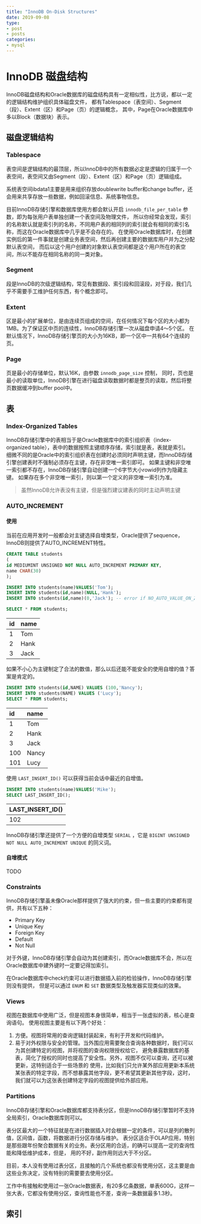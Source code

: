 ```yaml
---
title: "InnoDB On-Disk Structures"
date: 2019-09-08
type:
- post
- posts
categories:
- mysql
---
```


# InnoDB 磁盘结构

InnoDB磁盘结构和Oracle数据库的磁盘结构具有一定相似性，比方说，都以一定的逻辑结构维护组织具体磁盘文件，
都有Tablespace（表空间）、Segment（段）、Extent（区）和Page（页）的逻辑概念，
其中，Page在Oracle数据库中多以Block（数据块）表示。

## 磁盘逻辑结构

### Tablespace

表空间是逻辑结构的最顶层，所以InnoDB中的所有数据必定是逻辑的归属于一个表空间，表空间又由Segment（段）、Extent（区）和Page（页）逻辑组成。

系统表空间ibdata1主要是用来组织存放doublewrite buffer和change buffer，还会用来共享存放一些数据，例如回滚信息、系统事物信息。

目前InnoDB存储引擎和数据库使用方都会默认开启 `innodb_file_per_table` 参数，即为每张用户表单独创建一个表空间及物理文件，
所以你经常会发现，索引的名称默认就是索引列的名称，不同用户表的相同列的索引就会有相同的索引名称，而这在Oracle数据库中几乎是不会存在的。
在使用Oracle数据库时，在创建实例后的第一件事就是创建业务表空间，然后再创建主要的数据库用户并为之分配默认表空间，
而后以这个用户创建的对象默认表空间都是这个用户所在的表空间，所以不能存在相同名称的同一类对象。

### Segment

段是InnoDB的次级逻辑结构，常见有数据段、索引段和回滚段，对于段，我们几乎不需要手工维护任何东西，有个概念即可。

### Extent

区是最小的扩展单位，是由连续页组成的空间，在任何情况下每个区的大小都为1MB。为了保证区中页的连续性，InnoDB存储引擎一次从磁盘申请4～5个区。
在默认情况下，InnoDB存储引擎页的大小为16KB，即一个区中一共有64个连续的页。

### Page

页是最小的存储单位，默认16K，由参数 `innodb_page_size` 控制，
同时，页也是最小的读取单位，InnoDB引擎在进行磁盘读取数据时都是整页的读取，然后将整页数据缓冲到buffer pool中。

## 表

### Index-Organized Tables

InnoDB存储引擎中的表相当于是Oracle数据库中的索引组织表（index-organized table），表中的数据按照主键顺序存储，索引就是表，表就是索引。
细微不同的是Oracle中的索引组织表在创建时必须同时声明主键，而InnoDB存储引擎创建表时不强制必须存在主键，存在非空唯一索引即可。
如果主键和非空唯一索引都不存在，InnoDB存储引擎自动创建一个6字节大小rowid列作为隐藏主键。
如果存在多个非空唯一索引，则以第一个定义的非空唯一索引为准。

> 虽然InnoDB允许表没有主键，但是强烈建议建表的同时主动声明主键

### AUTO_INCREMENT

#### 使用

当前在应用开发时一般都会对主键选择自增类型，Oracle提供了sequence，InnoDB则提供了AUTO_INCREMENT特性。

```SQL
CREATE TABLE students
(
id MEDIUMINT UNSIGNED NOT NULL AUTO_INCREMENT PRIMARY KEY,
name CHAR(30)
);

INSERT INTO students(name)VALUES('Tom');
INSERT INTO students(id,name)(NULL,'Hank');
INSERT INTO students(id,name)(0,'Jack'); -- error if NO_AUTO_VALUE_ON_ZERO sql_mode is enabled

SELECT * FROM students;
```

|id|name|
|:---|:---|
|1|Tom|
|2|Hank|
|3|Jack|

如果不小心为主键制定了合法的数值，那么以后还能不能安全的使用自增的值？答案是肯定的。

```SQL
INSERT INTO students(id,NAME) VALUES (100,'Nancy');
INSERT INTO students(NAME) VALUES ('Lucy');
SELECT * FROM students;
```

|id|name|
|:---|:---|
|1|Tom|
|2|Hank|
|3|Jack|
|100|Nancy|
|101|Lucy|

使用 `LAST_INSERT_ID()` 可以获得当前会话中最近的自增值。

```SQL
INSERT INTO students(name)VALUES('Mike');
SELECT LAST_INSERT_ID();
```

|LAST_INSERT_ID()|
|:---|
|102|

InnoDB存储引擎还提供了一个方便的自增类型 `SERIAL` ，它是 `BIGINT UNSIGNED NOT NULL AUTO_INCREMENT UNIQUE` 的同义词。

#### 自增模式

TODO

### Constraints

InnoDB存储引擎虽未像Oracle那样提供了强大的约束，但一些主要的约束都有提供，共有以下五种：

- Primary Key
- Unique Key
- Foreign Key
- Default
- Not Null

对于外键，InnoDB存储引擎会自动为其创建索引，而Oracle数据库不会，所以在Oracle数据库中建外键时一定要记得加索引。

在Oracle数据库中check约束可以进行数据插入前的检验操作，InnoDB存储引擎则没有提供，
但是可以通过 `ENUM` 和 `SET` 数据类型及触发器实现类似的效果。

### Views

视图在数据库中使用广泛，但是视图本身很简单，相当于一张虚拟的表，核心是查询语句。
使用视图主要是有以下两个好处：

1. 方便。视图将常用的查询逻辑封装起来，有利于开发和代码维护。
2. 易于对外权限与安全的管理。当外围应用需要聚合查询各种数据时，我们可以为其创建特定的视图，并将视图的查询权限授权给它，
避免暴露数据库的基表，简化了授权的同时也提高了安全性。另外，视图不仅可以查询，还可以被更新，这特别适合于一些场景的
使用，比如我们只允许某外部应用更新本系统某张表的特定字段，而不想暴露其他字段，更不希望其更新其他字段，这时，
我们就可以为这张表创建特定字段的视图提供给外部应用。

### Partitions

InnoDB存储引擎和Oracle数据库都支持表分区，但是InnoDB存储引擎暂时不支持全局索引，Oracle数据库则可以。

表分区最大的一个特征就是在进行数据插入时会根据一定的条件，可以是列的散列值，区间值，函数，将数据进行分区存储与维护。
表分区适合于OLAP应用，特别是那些跟年份聚合数据有关的业务。表分区用的合适，的确可以提高一定的查询性能和降低维护成本，但是，
用的不好，副作用则远大于不分区。

目前，本人没有使用过表分区，且接触的几个系统也都没有使用分区，这主要是由这些业务决定，没有特别的需要要去使用分区。

工作中有接触和使用过一张Oracle数据表，有20多亿条数据，单表600G，这样一张大表，它都没有使用分区，查询性能也不差，查询一条数据最多1.3秒。

## 索引

